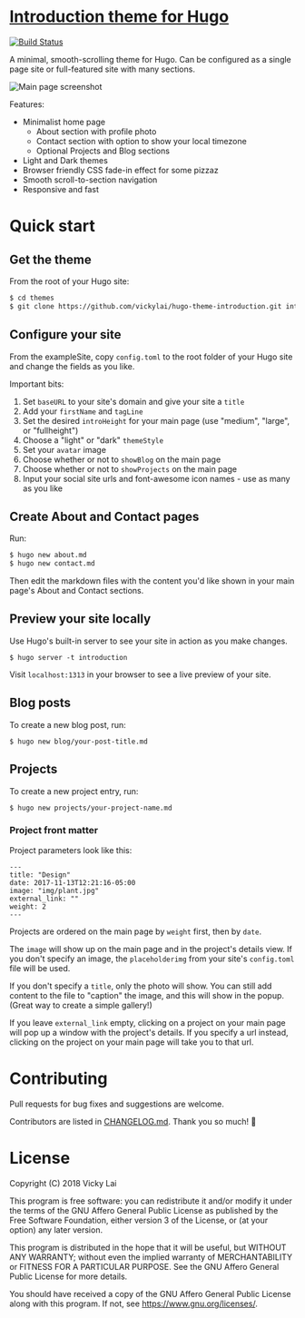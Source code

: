# <a href="https://vickylai.com/introduction/" target="_blank" rel="noopener">Introduction theme for Hugo</a>
[![Build Status](https://travis-ci.com/vickylai/hugo-theme-introduction.svg?branch=master)](https://travis-ci.com/vickylai/hugo-theme-introduction)

A minimal, smooth-scrolling theme for Hugo. Can be configured as a single page site or full-featured site with many sections.

![Main page screenshot](https://github.com/vickylai/hugo-theme-introduction/blob/master/images/screenshot.png)

Features:
- Minimalist home page
    - About section with profile photo
    - Contact section with option to show your local timezone
    - Optional Projects and Blog sections
- Light and Dark themes
- Browser friendly CSS fade-in effect for some pizzaz
- Smooth scroll-to-section navigation
- Responsive and fast

# Quick start

## Get the theme

From the root of your Hugo site:
```sh
$ cd themes
$ git clone https://github.com/vickylai/hugo-theme-introduction.git introduction
```

## Configure your site

From the exampleSite, copy `config.toml` to the root folder of your Hugo site and change the fields as you like.

Important bits:

1. Set `baseURL` to your site's domain and give your site a `title`
1. Add your `firstName` and `tagLine`
1. Set the desired `introHeight` for your main page (use "medium", "large", or "fullheight")
1. Choose a "light" or "dark" `themeStyle`
1. Set your `avatar` image
1. Choose whether or not to `showBlog` on the main page
1. Choose whether or not to `showProjects` on the main page
1. Input your social site urls and font-awesome icon names - use as many as you like

## Create About and Contact pages

Run:
```sh
$ hugo new about.md
$ hugo new contact.md
```
Then edit the markdown files with the content you'd like shown in your main page's About and Contact sections.

## Preview your site locally

Use Hugo's built-in server to see your site in action as you make changes.

```
$ hugo server -t introduction
```

Visit `localhost:1313` in your browser to see a live preview of your site.

## Blog posts

To create a new blog post, run:
```
$ hugo new blog/your-post-title.md
```

## Projects

To create a new project entry, run:
```
$ hugo new projects/your-project-name.md
```

### Project front matter

Project parameters look like this:
```
---
title: "Design"
date: 2017-11-13T12:21:16-05:00
image: "img/plant.jpg"
external_link: ""
weight: 2
---
```

Projects are ordered on the main page by `weight` first, then by `date`.

The `image` will show up on the main page and in the project's details view. If you don't specify an image, the `placeholderimg` from your site's `config.toml` file will be used.

If you don't specify a `title`, only the photo will show. You can still add content to the file to "caption" the image, and this will show in the popup. (Great way to create a simple gallery!)

If you leave `external_link` empty, clicking on a project on your main page will pop up a window with the project's details. If you specify a url instead, clicking on the project on your main page will take you to that url.

# Contributing

Pull requests for bug fixes and suggestions are welcome.

Contributors are listed in [CHANGELOG.md](https://github.com/vickylai/hugo-theme-introduction/blob/master/CHANGELOG.md). Thank you so much! 🖤

# License
Copyright (C) 2018 Vicky Lai

This program is free software: you can redistribute it and/or modify
it under the terms of the GNU Affero General Public License as
published by the Free Software Foundation, either version 3 of the
License, or (at your option) any later version.

This program is distributed in the hope that it will be useful,
but WITHOUT ANY WARRANTY; without even the implied warranty of
MERCHANTABILITY or FITNESS FOR A PARTICULAR PURPOSE.  See the
GNU Affero General Public License for more details.

You should have received a copy of the GNU Affero General Public License
along with this program.  If not, see <https://www.gnu.org/licenses/>.
